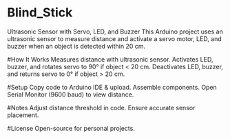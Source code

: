 # Blind_Stick

Ultrasonic Sensor with Servo, LED, and Buzzer
This Arduino project uses an ultrasonic sensor to measure distance and activate a servo motor, LED, and buzzer when an object is detected within 20 cm.

#How It Works
Measures distance with ultrasonic sensor.
Activates LED, buzzer, and rotates servo to 90° if object < 20 cm.
Deactivates LED, buzzer, and returns servo to 0° if object > 20 cm.

#Setup
Copy code to Arduino IDE & upload.
Assemble components.
Open Serial Monitor (9600 baud) to view distance.

#Notes
Adjust distance threshold in code.
Ensure accurate sensor placement.

#License
Open-source for personal projects.
